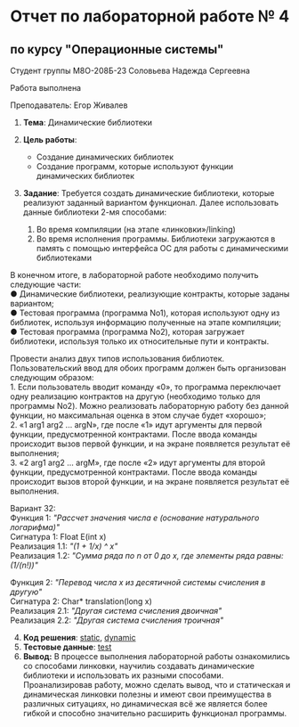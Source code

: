 # Отчет по лабораторной работе № 4
## по курсу "Операционные системы"

Студент группы М8О-208Б-23 Соловьева Надежда Сергеевна

Работа выполнена 

Преподаватель: Егор Живалев

1. **Тема**: Динамические библиотеки    
2. **Цель работы**:  
   - Создание динамических библиотек   
   - Создание программ, которые используют функции динамических библиотек   
   
3. **Задание**:  Требуется создать динамические библиотеки, которые реализуют заданный вариантом функционал. Далее использовать данные библиотеки 2-мя способами:   
    1. Во время компиляции (на этапе «линковки»/linking)   
    2. Во время исполнения программы. Библиотеки загружаются в память с помощью интерфейса ОС для работы с динамическими библиотеками   

В конечном итоге, в лабораторной работе необходимо получить следующие части:   
    ● Динамические библиотеки, реализующие контракты, которые заданы вариантом;  
    ● Тестовая программа (программа No1), которая используют одну из библиотек, используя информацию полученные на этапе компиляции;  
    ● Тестовая программа (программа No2), которая загружает библиотеки, используя только их относительные пути и контракты.  

Провести анализ двух типов использования библиотек.  
Пользовательский ввод для обоих программ должен быть организован следующим образом:  
    1. Если пользователь вводит команду «0», то программа переключает одну реализацию контрактов на другую (необходимо только для программы No2). Можно реализовать лабораторную работу без данной функции, но максимальная оценка в этом случае будет «хорошо»;   
    2. «1 arg1 arg2 ... argN», где после «1» идут аргументы для первой функции, предусмотренной контрактами. После ввода команды происходит вызов первой функции, и на экране появляется результат её выполнения;   
    3. «2 arg1 arg2 ... argM», где после «2» идут аргументы для второй функции, предусмотренной контрактами. После ввода команды происходит вызов второй функции, и на экране появляется результат её выполнения.     

   Вариант 32:   
   Функция 1: *"Рассчет значения числа е (основание натурального логарифма)"*  
   Сигнатура 1: Float E(int x)   
   Реализация 1.1: *"(1 + 1/x) ^ x"*  
   Реализация 1.2: *"Сумма ряда по n от 0 до x, где элементы ряда равны: (1/(n!))"*  

   Функция 2: *"Перевод числа x из десятичной системы счисления в другую"*   
   Сигнатура 2: Char* translation(long x)  
   Реализация 2.1: *"Другая система счисления двоичная"*  
   Реализация 2.2: *"Другая система счисления троичная"*   

4. **Код решения**: [static](main_static.c), [dynamic](main_dynamic.c)  
5. **Тестовые данные**: [test](../tests/test4.cpp)  
6. **Вывод:** В процессе выполнения лабораторной работы ознакомились со способами линковки, научилиь создавать динамические библиотеки и использовать их разными способами. Проанализировав работу, можно сделать вывод, что и статическая и динамическая линковки полезны и имеют свои преимущества в различных ситуациях, но динамическая всё же является более гибкой и способно значительно расширить функционал программы.  